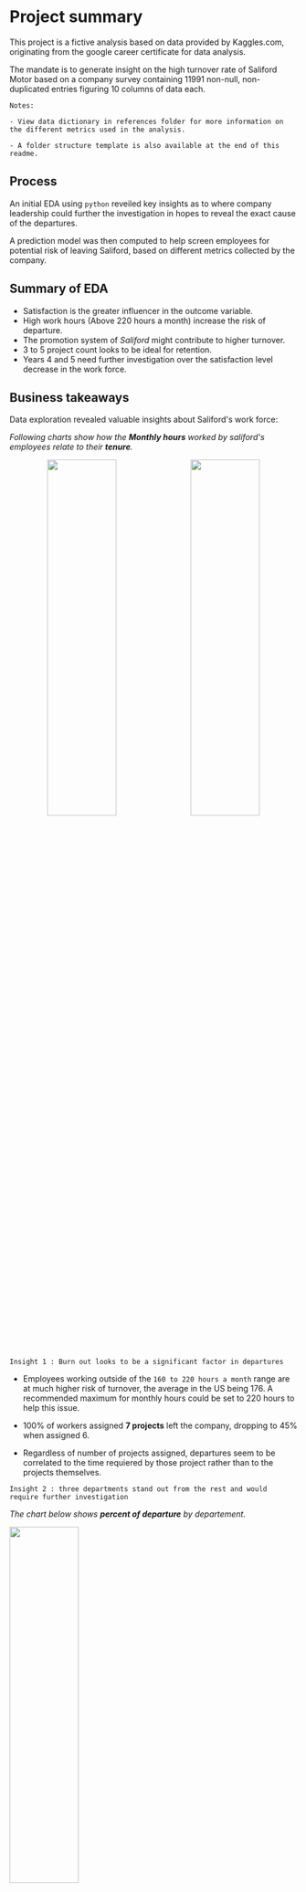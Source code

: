 
# Project summary
This project is a fictive analysis based on data provided by Kaggles.com, originating from the google career certificate for data analysis.

The mandate is to generate insight on the high turnover rate of Saliford Motor based on a company survey containing 11991 non-null, non-duplicated entries figuring 10 columns of data each. 
```
Notes: 

- View data dictionary in references folder for more information on the different metrics used in the analysis.

- A folder structure template is also available at the end of this readme.
```
## Process

An initial EDA using `python` reveiled key insights as to where company leadership could further the investigation in hopes to reveal the exact cause of the departures.

A prediction model was then computed to help screen employees for potential risk of leaving Saliford, based on different metrics collected by the company.

## Summary of EDA

- Satisfaction is the greater influencer in the outcome variable.
- High work hours (Above 220 hours a month) increase the risk of departure.
- The promotion system of *Saliford* might contribute to higher turnover.
- 3 to 5 project count looks to be ideal for retention.
- Years 4 and 5 need further investigation over the satisfaction level decrease in the work force.

## Business takeaways 

Data exploration revealed valuable insights about Saliford's work force:

*Following charts show how the **Monthly hours** worked by saliford's employees relate to their **tenure**.*
<p align="center">
<img src="reports/figures/distribution_of_monthly_hours_average.png" width=49% height=40%> <img src="reports/figures/monthly_hours_per_project.png" width=49% height=40%>
</p>

```
Insight 1 : Burn out looks to be a significant factor in departures
```
- Employees working outside of the `160 to 220 hours a month` range are at much higher risk of turnover, the average in the US being 176. A recommended maximum for monthly hours could be set to 220 hours to help this issue.

- 100% of workers assigned **7 projects** left the company, dropping to 45% when assigned 6.

- Regardless of number of projects assigned, departures seem to be correlated to the time requiered by those project rather than to the projects themselves.



```
Insight 2 : three departments stand out from the rest and would require further investigation
```
*The chart below shows **percent of departure** by departement.*

<img src="reports/figures/departure_by_department.png" width=49% height=40%>


```
Insight 3 : The promotions system does not look ideal for retention.
```
- **98.3%** of workers `did not receive a promotion` in the last 5 years.
- Around `17% of employees who did not receive a promotion in the last 5 years departed`, dropping to 4% if they did.
- Implementing a structure with more echelon could be a consideration to add a sense of progression in the work force.
- The `number of promotions` do not appear related to the **number of hours worked**, **the number of project participated in** nor to the **last evaluation of the worker**. They do however, appear to be correlated to their **satisfaction levels**. *(View EDA for further details)*
```
Insight 4 : Aiming for 3 to 5 projects per employee could help lower departures.
```

<img src="reports/figures/table_departure_per_years.png" >

- It is worth noting that as stated before, the **time spent working on project** seems a more likely indicator that the **number of project**.

- Increasing project number does however correlate to an increase in monthly hours worked.

```
Insight 5 : Satisfaction levels are dipping in the four year category.
```
 **50%** of the company repports a **satisfaction level above 0.66** with **37% at or above 0.75** wich is not bad but `levels drop around the 4 years mark`.
<p align="center">
<img src="reports/figures/table_satisfaction_by_year.png">     <img src="reports/figures/satisfaction_per_years_at_company.png" width=72% height=40%>
</p>

- Regardless of departure, `satisfaction levels drop at the 4 years employement mark`.
- Satisfaction of departed personnel follows a downward trend until year 5 and then picks back up at year 5, suggesting that those that leave for satisfaction reasons might mostly do so by year 4. Suggesting departures in year 5 and 6 might be due to other reasons.

*Chart below shows **departures** tend to follow the trend in **satisfaction levels** drop. `Years 4 and 5 have the highest turnover rates`.*

<img src="reports/figures/leave_per_years_at_company.png" width=49% height=40%>

```
Insight 6 : We can speculate on possible reasons for leaving using data from scatter chart.
```
*Scatter chart below shows 3 distinct areas of departures:*

<img src="reports/figures/scatter_plot_satisfaction_vs_hours.png" width=49% height=40%>

- *High work hours, low satisfaction*: Most likely left from **burn out**.
- *High work hours, high satisfaction*: Most likely left **for higher paid job**.
- *Low work hours, low satisfaction*: Most likely fired for **low performance**. 

## Presentation of the  model

The chosen model is the `Tree based machine learning model`.

- The requiered task is **classification**.

- EDA revealed a fair proportion of relevant **outliers** so we need an outlier resilient model.

- Logistic regression fits requierements, but it seems the tree model could add valuable insights to stakeholder by studying the branches, it then seems like a good first choice in a world where making both and comparing would require too much time.

### Model score


*A model with the following parameters and scores was selected for use, selecting the f1 score as the best predictor score.*

<img src="reports/figures/model_results_table.png" width=100% height=40%>

Using 3598 data point *(About 30% of the data)* as test_data, we could predict departure with an `f1 score of about 94%`.

*The following **Confusion matrix** show the repartition of the 3598 predicted data points*

<img src="reports/figures/confusion_matrix.png" width=49% height=40%>

- `Yellow` top/left box shows retained employees that where **correctly predicted** as such.
- `Light Purple` bottom/right box shows departed employees that were **correctly identified**.
- `Bright Purple` Boxes show **incorrectly identified** data. 
### Model results

In a tree based model, gini importance more or less refers to the degree to wich the metric influences the classification of the model.

*The graph below shows metrics graphed by gini importance*.

<img src="reports/figures/gini_importance.png" width=49% height=40%>

- Once again we see another example of the effect of satisfaction level over the turn over rate.


## Chalenges and what I would do differently
```
This project was my first experience with version control as well as working in a multiple folder project with interaction between multiple folders
```
- I had to figure out a clear organisation method to present the project. I settled on the cookiecutter data template that I adapted to my needs
- I lost a day of work due to forgetting to commit progress, had to learn the hard way to allways backup and update files.

## Next steps for the project
```
 Investigate the three areas from the scatter chart further 
```
- Investigate performance statistics for employees between 0.3 and 0.5 in satisfaction_levels that are also in the 125 to 175 average_montly_hours range to confirm hypothesis about possible layoff due to low performance.
- Investigate salary and promotion metrics for employees between 0.75 and 1 satisfaction_levels that also fit the 225 hours and more category to confirm hypothesis about the group leaving for a higher paid job due to lack of advancement.
- Run EDA over the new dataframes created by the filtering of the three target zones to see if they behave differently.
```
 Construct a logistic regression model to compare for better prediction score with the tree model if time permits.
```
```
 Get access to higher quality data
```
- Year since promotion would be better than promotion in last 5 years
- distinction between layoff and resignation.
- male / female category could had further insights to the EDA as well as shed light on possible discrimination in the present or future.
- age column is a relevant information to work with.
- distance from home could had valuable insights to the data.
- salary column could have a higher level of detail for more control, there is no way to know what a 'High' salary is currently.
```
 Generate dashboards for management to better track important metrics 
```
- Machine learning models can be a good tool, but an imperfect tool. Management must be equipped with good good data tools to add human insight wich is as much valuable to solving problems.

## Project Organization

```
├── LICENSE            <- Open-source license if one is chosen
├── README.md          <- The top-level README for developers using this project
├── data
│   ├── interim        <- Intermediate data that has been transformed
│   └── raw            <- The original, immutable data dump
│
├── models             <- Trained and serialized models, model predictions, or model summaries
│
├── notebooks          <- Jupyter notebooks. Naming convention is a number (for ordering),
│                         the creator's initials, and a short `-` delimited description, e.g.
│                         `1.0-jqp-initial-data-exploration`
│
├── references         <- Data dictionary
│
└─ reports            <- Generated analysis as HTML, PDF, LaTeX, etc.
    └── figures        <- Generated graphics and figures to be used in reporting